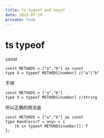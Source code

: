 ```yaml
---
title: ts typeof and keyof
date: 2022-07-19
private: true
---
```

# ts typeof
const

    const METHODS = ["a","b"] as const
    type X = typeof METHODS[number] //"a"|"b"

不带

    const METHODS = ["a","b"]
    type X = typeof METHODS[number] //string

所以正确的用法是

    const METHODS = ["a","b"] as const
    type Handlers<T = any> = {
        [K in typeof METHODS[number]]: T
    };